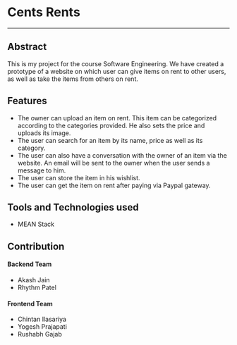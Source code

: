 # Cents Rents

----

## Abstract

This is my project for the course Software Engineering. We have created a prototype of a website on which user can give items on rent to other users, as well as take the items from others on rent. 

## Features

* The owner can upload an item on rent. This item can be categorized according to the categories provided. He also sets the price and uploads its image.
* The user can search for an item by its name, price as well as its category.
* The user can also have a conversation with the owner of an item via the website. An email will be sent to the owner when the user sends a message to him.
* The user can store the item in his wishlist.
* The user can get the item on rent after paying via Paypal gateway.

## Tools and Technologies used

* MEAN Stack

## Contribution

#### Backend Team

* Akash Jain
* Rhythm Patel

#### Frontend Team

* Chintan Ilasariya
* Yogesh Prajapati
* Rushabh Gajab
